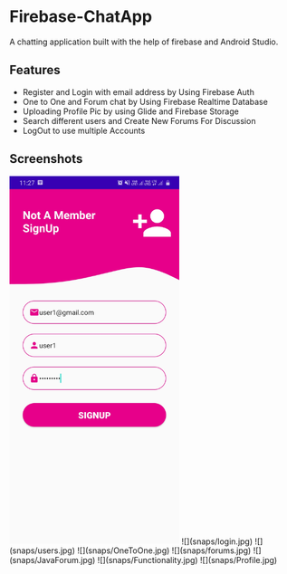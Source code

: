 # Firebase-ChatApp
A chatting application built with the help of firebase and Android Studio.

## Features
* Register and Login with email address by Using Firebase Auth
* One to One and Forum chat by Using Firebase Realtime Database
* Uploading Profile Pic by using Glide and Firebase Storage
* Search different users and Create New Forums For Discussion
* LogOut to use multiple Accounts

## Screenshots
<img src="snaps/register.jpg" width="300">
![](snaps/login.jpg)
![](snaps/users.jpg)
![](snaps/OneToOne.jpg)
![](snaps/forums.jpg)
![](snaps/JavaForum.jpg)
![](snaps/Functionality.jpg)
![](snaps/Profile.jpg)
